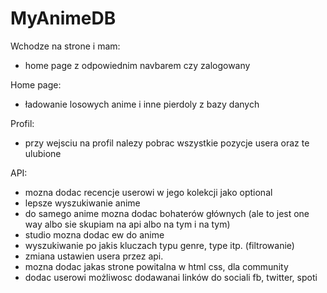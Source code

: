 # MyAnimeDB

Wchodze na strone i mam:
- home page z odpowiednim navbarem czy zalogowany


Home page:
- ładowanie losowych anime i inne pierdoly z bazy danych 

Profil:
- przy wejsciu na profil nalezy pobrac wszystkie pozycje usera oraz te ulubione


API: 
- mozna dodac recencje userowi w jego kolekcji jako optional 
- lepsze wyszukiwanie anime
- do samego anime mozna dodac bohaterów głównych (ale to jest one way albo sie skupiam na api albo na tym i na tym)
- studio mozna dodac ew do anime 
- wyszukiwanie po jakis kluczach typu genre, type itp. (filtrowanie) 
- zmiana ustawien usera przez api.
- mozna dodac jakas strone powitalna w html css, dla community
- dodac userowi możliwosc dodawanai linków do sociali fb, twitter, spoti
 
